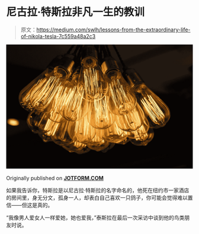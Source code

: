 # 尼古拉·特斯拉非凡一生的教训

> 原文：<https://medium.com/swlh/lessons-from-the-extraordinary-life-of-nikola-tesla-7c559a48a2c3>

![](img/d7f10ffd6cb71c9e818cc1173a71ac60.png)

Originally published on [**JOTFORM.COM**](https://www.jotform.com/blog/nikola-tesla/)

如果我告诉你，特斯拉是以尼古拉·特斯拉的名字命名的，他死在纽约市一家酒店的房间里，身无分文，孤身一人，却表白自己喜欢一只鸽子，你可能会觉得难以置信——但这是真的。

“我像男人爱女人一样爱她，她也爱我，”泰斯拉在最后一次采访中谈到他的鸟类朋友时说。